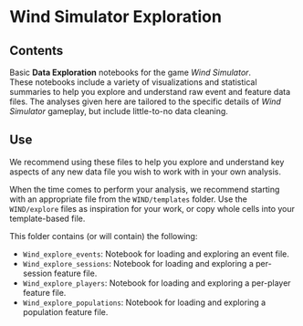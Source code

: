 # Wind Simulator Exploration

## Contents

Basic **Data Exploration** notebooks for the game _Wind Simulator_.  
These notebooks include a variety of visualizations and statistical summaries to help you explore and understand raw event and feature data files.
The analyses given here are tailored to the specific details of _Wind Simulator_ gameplay, but include little-to-no data cleaning.  

## Use

We recommend using these files to help you explore and understand key aspects of any new data file you wish to work with in your own analysis.

When the time comes to perform your analysis, we recommend starting with an appropriate file from the `WIND/templates` folder.
Use the `WIND/explore` files as inspiration for your work, or copy whole cells into your template-based file.

This folder contains (or will contain) the following:

- `Wind_explore_events`: Notebook for loading and exploring an event file.
- `Wind_explore_sessions`: Notebook for loading and exploring a per-session feature file.
- `Wind_explore_players`: Notebook for loading and exploring a per-player feature file.
- `Wind_explore_populations`: Notebook for loading and exploring a population feature file.
